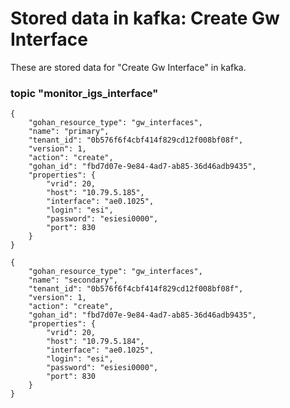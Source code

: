 # Stored data in kafka: Create Gw Interface

These are stored data for "Create Gw Interface" in kafka.

### topic "monitor_igs_interface"
```
{
    "gohan_resource_type": "gw_interfaces",
    "name": "primary",
    "tenant_id": "0b576f6f4cbf414f829cd12f008bf08f",
    "version": 1,
    "action": "create",
    "gohan_id": "fbd7d07e-9e84-4ad7-ab85-36d46adb9435",
    "properties": {
        "vrid": 20,
        "host": "10.79.5.185",
        "interface": "ae0.1025",
        "login": "esi",
        "password": "esiesi0000",
        "port": 830
    }
}
```
```
{
    "gohan_resource_type": "gw_interfaces",
    "name": "secondary",
    "tenant_id": "0b576f6f4cbf414f829cd12f008bf08f",
    "version": 1,
    "action": "create",
    "gohan_id": "fbd7d07e-9e84-4ad7-ab85-36d46adb9435",
    "properties": {
        "vrid": 20,
        "host": "10.79.5.184",
        "interface": "ae0.1025",
        "login": "esi",
        "password": "esiesi0000",
        "port": 830
    }
}
```
